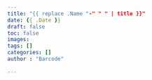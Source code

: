 ```yaml
---
title: "{{ replace .Name "-" " " | title }}"
date: {{ .Date }}
draft: false
toc: false
images:
tags: [] 
categories: []
author : "Barcode"
  
---
```


